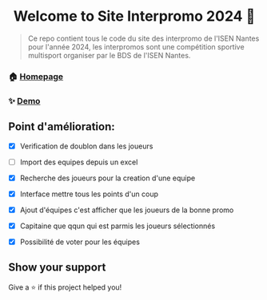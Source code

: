 <h1 align="center">Welcome to Site Interpromo 2024 👋</h1>
<p>
</p>

> Ce repo contient tous le code du site des interpromo de l'ISEN Nantes pour l'année 2024, les interpromos sont une compétition sportive multisport organiser par le BDS de l'ISEN Nantes.

### 🏠 [Homepage](https://interpromo.appen.fr)

### ✨ [Demo](https://interpromo.appen.fr)

## Point d'amélioration:
- [x] Verification de doublon dans les joueurs

- [ ] Import des equipes depuis un excel

- [x] Recherche des joueurs pour la creation d'une equipe

- [x] Interface mettre tous les points d'un coup

- [x] Ajout d'équipes c'est afficher que les joueurs de la bonne promo

- [x] Capitaine que qqun qui est parmis les joueurs sélectionnés

- [x] Possibilité de voter pour les équipes

## Show your support

Give a ⭐️ if this project helped you!